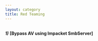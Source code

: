 ```yaml
---
layout: category
title: Red Teaming
---
```


<br> _**1)**_ **[Bypass AV using Impacket SmbServer]**
